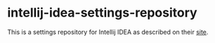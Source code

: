 # intellij-idea-settings-repository

This is a settings repository for Intellij IDEA as described on their [site](https://www.jetbrains.com/help/idea/sharing-your-ide-settings.html#settings-repository).
